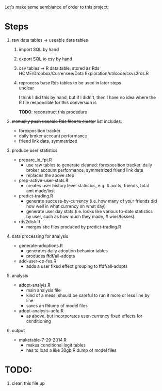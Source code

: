 Let's make some semblance of order to this project:

# Steps

1. raw data tables -> useable data tables
    1. import SQL
        by hand
    2. export SQL to csv
        by hand
    3. csv tables -> R data.table, stored as Rds  
        HOME/Dropbox/Currensee/Data Exploration/utilcode/csvs2rds.R
    4. reprocess base Rds tables to be used in later steps  
        unclear

        I think I did this by hand, but if I didn't, then I have no idea where the R file responsible for this conversion is

        **TODO**: reconstruct this procedure

2. ~~manually push useable Rds files to cluster~~
    list includes:
    - forexposition tracker
    - daily broker account performance
    - friend link data, symmetrized

3. produce user statistics
    - prepare_ld_fpt.R
        - use raw tables to generate cleaned: forexposition tracker, daily
            broker account performance, symmetrized friend link data
        - replaces the above step
    - prep-active-user-stats.R
        - creates user history level statistics, e.g. # accts, friends, total amt made/lost
    - predict-trading.R
        - generate success-by-currency (i.e. how many of your friends did how well in what currency on what day)
        - generate user day stats (i.e. looks like various to-date statistics by user, such as how much they made, # wins/losses)
    - rds2disk.R
        - merges sbc files produced by predict-trading.R

4. data processing for analysis
    - generate-adoptions.R
        - generates daily adoption behavior tables
        - produces ffdf/all-adopts
    - add-user-cp-fes.R
        - adds a user fixed effect grouping to ffdf/all-adopts

5. analysis
    - adopt-analyis.R
        - main analysis file
        - kind of a mess, should be careful to run it more or less line by line
        - saves an Rdump of model files
    - adopt-analysis-ucfe.R
        - as above, but incorporates user-currency fixed effects for
            conditioning

6. output
    - maketable-7-29-2014.R
        - makes conditional logit tables
        - has to load a like 30gb R dump of model files


# TODO: 

1. clean this file up

